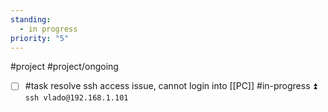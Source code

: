 ```yaml
---
standing:
  - in progress
priority: "5"
---
```

#project #project/ongoing 

- [ ] #task resolve ssh access issue, cannot login into [[PC]] #in-progress ⏫
	`ssh vlado@192.168.1.101`
